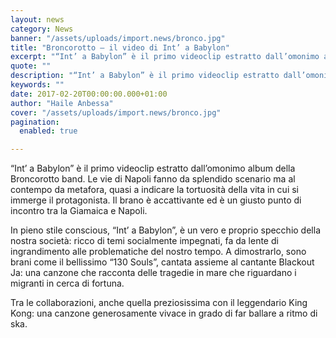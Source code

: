 ```yaml
---
layout: news
category: News
banner: "/assets/uploads/import.news/bronco.jpg"
title: "Broncorotto – il video di Int’ a Babylon"
excerpt: "“Int’ a Babylon” è il primo videoclip estratto dall’omonimo album della Broncorotto band. Le vie di Napoli fanno da splendido scenario ma al contempo da metafora, quasi a indicare la tortuosità della vita in cui si immerge il protagonista. Il brano è accattivante ed è un giusto punto di incontro tra la Giamaica e Napoli. [&hellip"
quote: ""
description: "“Int’ a Babylon” è il primo videoclip estratto dall’omonimo album della Broncorotto band. Le vie di Napoli fanno da splendido scenario ma al contempo da metafora, quasi a indicare la tortuosità della vita in cui si immerge il protagonista. Il brano è accattivante ed è un giusto punto di incontro tra la Giamaica e Napoli. [&hellip"
keywords: ""
date: 2017-02-20T00:00:00.000+01:00
author: "Haile Anbessa"
cover: "/assets/uploads/import.news/bronco.jpg"
pagination:
  enabled: true

---
```


“Int’ a Babylon” è il primo videoclip estratto dall’omonimo album della Broncorotto band. Le vie di Napoli fanno da splendido scenario ma al contempo da metafora, quasi a indicare la tortuosità della vita in cui si immerge il protagonista. Il brano è accattivante ed è un giusto punto di incontro tra la Giamaica e Napoli.

In pieno stile conscious, “Int’ a Babylon”, è un vero e proprio specchio della nostra società: ricco di temi socialmente impegnati, fa da lente di ingrandimento alle problematiche del nostro tempo. A dimostrarlo, sono brani come il bellissimo “130 Souls”, cantata assieme al cantante Blackout Ja: una canzone che racconta delle tragedie in mare che riguardano i migranti in cerca di fortuna.

Tra le collaborazioni, anche quella preziosissima con il leggendario King Kong: una canzone generosamente vivace in grado di far ballare a ritmo di ska.